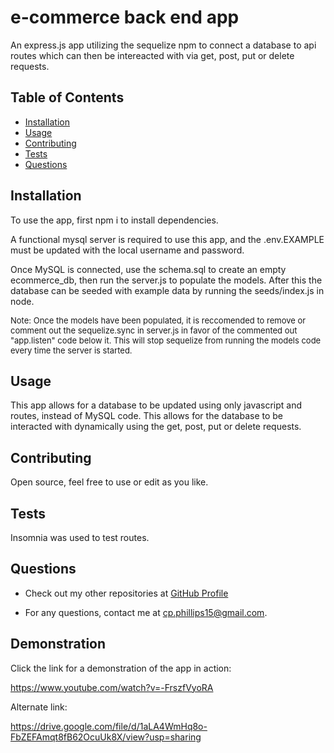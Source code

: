 # e-commerce back end app

  An express.js app utilizing the sequelize npm to connect a database to api routes which can then be intereacted with via get, post, put or delete requests.

  ## Table of Contents

  - [Installation](#installation)
  - [Usage](#usage)
  - [Contributing](#contributing)
  - [Tests](#tests)
  - [Questions](#questions)

  ## Installation

  To use the app, first npm i to install dependencies.
  
  A functional mysql server is required to use this app, and the .env.EXAMPLE must be updated with the local username and password.

  Once MySQL is connected, use the schema.sql to create an empty ecommerce_db, then run the server.js to populate the models. After this the database can be seeded with example data by running the seeds/index.js in node.

 <font size="2"> Note: Once the models have been populated, it is reccomended to remove or comment out the sequelize.sync in server.js in favor of the commented out "app.listen" code below it. This will stop sequelize from running the models code every time the server is started. </font>

  ## Usage

  This app allows for a database to be updated using only javascript and routes, instead of MySQL code. This allows for the database to be interacted with dynamically using the get, post, put or delete requests.


  ## Contributing

  Open source, feel free to use or edit as you like.

  ## Tests

  Insomnia was used to test routes.

  ## Questions

  - Check out my other repositories at [GitHub Profile](https://github.com/c-phillips7)

  - For any questions, contact me at cp.phillips15@gmail.com.


  ## Demonstration

  Click the link for a demonstration of the app in action:
  
  https://www.youtube.com/watch?v=-FrszfVyoRA

  Alternate link:

  https://drive.google.com/file/d/1aLA4WmHq8o-FbZEFAmqt8fB62OcuUk8X/view?usp=sharing
